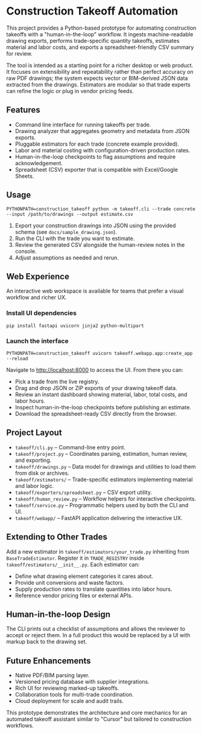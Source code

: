 # Construction Takeoff Automation

This project provides a Python-based prototype for automating construction takeoffs with a "human-in-the-loop" workflow. It ingests machine-readable drawing exports, performs trade-specific quantity takeoffs, estimates material and labor costs, and exports a spreadsheet-friendly CSV summary for review.

The tool is intended as a starting point for a richer desktop or web product. It focuses on extensibility and repeatability rather than perfect accuracy on raw PDF drawings; the system expects vector or BIM-derived JSON data extracted from the drawings. Estimators are modular so that trade experts can refine the logic or plug in vendor pricing feeds.

## Features

- Command line interface for running takeoffs per trade.
- Drawing analyzer that aggregates geometry and metadata from JSON exports.
- Pluggable estimators for each trade (concrete example provided).
- Labor and material costing with configuration-driven production rates.
- Human-in-the-loop checkpoints to flag assumptions and require acknowledgement.
- Spreadsheet (CSV) exporter that is compatible with Excel/Google Sheets.

## Usage

```
PYTHONPATH=construction_takeoff python -m takeoff.cli --trade concrete --input /path/to/drawings --output estimate.csv
```

1. Export your construction drawings into JSON using the provided schema (see `docs/sample_drawing.json`).
2. Run the CLI with the trade you want to estimate.
3. Review the generated CSV alongside the human-review notes in the console.
4. Adjust assumptions as needed and rerun.

## Web Experience

An interactive web workspace is available for teams that prefer a visual workflow and richer UX.

### Install UI dependencies

```
pip install fastapi uvicorn jinja2 python-multipart
```

### Launch the interface

```
PYTHONPATH=construction_takeoff uvicorn takeoff.webapp.app:create_app --reload
```

Navigate to [http://localhost:8000](http://localhost:8000) to access the UI. From there you can:

- Pick a trade from the live registry.
- Drag and drop JSON or ZIP exports of your drawing takeoff data.
- Review an instant dashboard showing material, labor, total costs, and labor hours.
- Inspect human-in-the-loop checkpoints before publishing an estimate.
- Download the spreadsheet-ready CSV directly from the browser.

## Project Layout

- `takeoff/cli.py` – Command-line entry point.
- `takeoff/project.py` – Coordinates parsing, estimation, human review, and exporting.
- `takeoff/drawings.py` – Data model for drawings and utilities to load them from disk or archives.
- `takeoff/estimators/` – Trade-specific estimators implementing material and labor logic.
- `takeoff/exporters/spreadsheet.py` – CSV export utility.
- `takeoff/human_review.py` – Workflow helpers for interactive checkpoints.
- `takeoff/service.py` – Programmatic helpers used by both the CLI and UI.
- `takeoff/webapp/` – FastAPI application delivering the interactive UX.

## Extending to Other Trades

Add a new estimator in `takeoff/estimators/your_trade.py` inheriting from `BaseTradeEstimator`. Register it in `TRADE_REGISTRY` inside `takeoff/estimators/__init__.py`. Each estimator can:

- Define what drawing element categories it cares about.
- Provide unit conversions and waste factors.
- Supply production rates to translate quantities into labor hours.
- Reference vendor pricing files or external APIs.

## Human-in-the-loop Design

The CLI prints out a checklist of assumptions and allows the reviewer to accept or reject them. In a full product this would be replaced by a UI with markup back to the drawing set.

## Future Enhancements

- Native PDF/BIM parsing layer.
- Versioned pricing database with supplier integrations.
- Rich UI for reviewing marked-up takeoffs.
- Collaboration tools for multi-trade coordination.
- Cloud deployment for scale and audit trails.

This prototype demonstrates the architecture and core mechanics for an automated takeoff assistant similar to "Cursor" but tailored to construction workflows.
